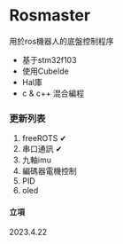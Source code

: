 # Rosmaster
用於ros機器人的底盤控制程序
+ 基于stm32f103
+ 使用CubeIde
+ Hal庫
+ c & c++ 混合編程


### 更新列表
1. freeROTS             ✔
2. 串口通訊             ✔
3. 九軸imu
4. 編碼器電機控制   
5. PID
6. oled

#### 立項
2023.4.22



